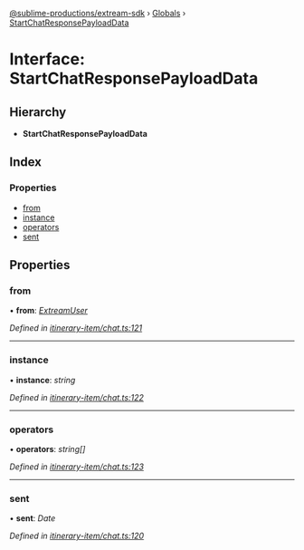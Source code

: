 [@sublime-productions/extream-sdk](../README.md) › [Globals](../globals.md) › [StartChatResponsePayloadData](startchatresponsepayloaddata.md)

# Interface: StartChatResponsePayloadData

## Hierarchy

* **StartChatResponsePayloadData**

## Index

### Properties

* [from](startchatresponsepayloaddata.md#from)
* [instance](startchatresponsepayloaddata.md#instance)
* [operators](startchatresponsepayloaddata.md#operators)
* [sent](startchatresponsepayloaddata.md#sent)

## Properties

###  from

• **from**: *[ExtreamUser](extreamuser.md)*

*Defined in [itinerary-item/chat.ts:121](https://github.com/Extream-SaaS/ex-sdk/blob/4323002/src/itinerary-item/chat.ts#L121)*

___

###  instance

• **instance**: *string*

*Defined in [itinerary-item/chat.ts:122](https://github.com/Extream-SaaS/ex-sdk/blob/4323002/src/itinerary-item/chat.ts#L122)*

___

###  operators

• **operators**: *string[]*

*Defined in [itinerary-item/chat.ts:123](https://github.com/Extream-SaaS/ex-sdk/blob/4323002/src/itinerary-item/chat.ts#L123)*

___

###  sent

• **sent**: *Date*

*Defined in [itinerary-item/chat.ts:120](https://github.com/Extream-SaaS/ex-sdk/blob/4323002/src/itinerary-item/chat.ts#L120)*
